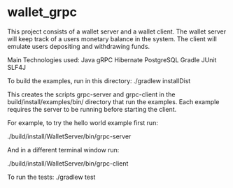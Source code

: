 # wallet_grpc

This project consists of a wallet server and a wallet client. The wallet server will keep track of a users monetary balance in the system. The client will emulate users depositing and withdrawing funds.

Main Technologies used:
Java
gRPC
Hibernate
PostgreSQL
Gradle
JUnit
SLF4J

To build the examples, run in this directory:
./gradlew installDist

This creates the scripts grpc-server and grpc-client in the build/install/examples/bin/ directory that run the examples. Each example requires the server to be running before starting the client.

For example, to try the hello world example first run:

./build/install/WalletServer/bin/grpc-server

And in a different terminal window run:

./build/install/WalletServer/bin/grpc-client


To run the tests:
 ./gradlew test